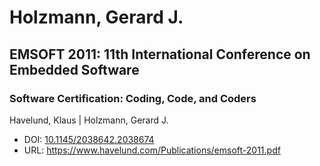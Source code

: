 # Holzmann, Gerard J.

## EMSOFT 2011: 11th International Conference on Embedded Software

### Software Certification: Coding, Code, and Coders
Havelund, Klaus | Holzmann, Gerard J.
* DOI: [10.1145/2038642.2038674](https://doi.org/10.1145/2038642.2038674)
* URL: <https://www.havelund.com/Publications/emsoft-2011.pdf>

